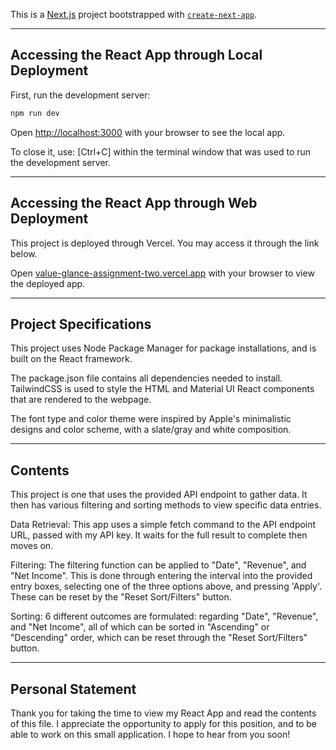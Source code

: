 This is a [Next.js](https://nextjs.org) project bootstrapped with [`create-next-app`](https://github.com/vercel/next.js/tree/canary/packages/create-next-app).

_____________________________________________________________________________________________

## Accessing the React App through Local Deployment

First, run the development server:

```bash
npm run dev
```
Open [http://localhost:3000](http://localhost:3000) with your browser to see the local app.

To close it, use: [Ctrl+C] within the terminal window that was used to run the development server. 

_____________________________________________________________________________________________

## Accessing the React App through Web Deployment

This project is deployed through Vercel. You may access it through the link below.

Open [value-glance-assignment-two.vercel.app](https://value-glance-assignment-two.vercel.app/) with your browser to view the deployed app.

_____________________________________________________________________________________________

## Project Specifications

This project uses Node Package Manager for package installations, and is built on the React framework. 

The package.json file contains all dependencies needed to install. TailwindCSS is used to style the HTML and Material UI React components that are rendered to the webpage.

The font type and color theme were inspired by Apple's minimalistic designs and color scheme, with a slate/gray and white composition.

_____________________________________________________________________________________________

## Contents

This project is one that uses the provided API endpoint to gather data. It then has various filtering and sorting methods to view specific data entries.

Data Retrieval:
    This app uses a simple fetch command to the API endpoint URL, passed with my API key. It waits for the full result to complete then moves on.

Filtering:
    The filtering function can be applied to "Date", "Revenue", and "Net Income". This is done through entering the interval into the provided entry boxes, selecting one of the three options above, and pressing 'Apply'.
    These can be reset by the "Reset Sort/Filters" button.

Sorting:
    6 different outcomes are formulated: regarding "Date", "Revenue", and "Net Income", all of which can be sorted in "Ascending" or "Descending" order, which can be reset through the "Reset Sort/Filters" button.

_____________________________________________________________________________________________

## Personal Statement

Thank you for taking the time to view my React App and read the contents of this file. I appreciate the opportunity to apply for this position, and to be able to work on this small application. I hope to hear from you soon!
